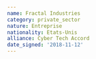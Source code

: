 ```yaml
---
name: Fractal Industries
category: private_sector
nature: Entreprise
nationality: Etats-Unis
alliance: Cyber Tech Accord
date_signed: '2018-11-12'
---
```

    